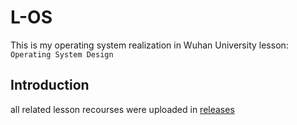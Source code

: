 # L-OS

This is my operating system realization in Wuhan University lesson: `Operating System Design`

## Introduction

all related lesson recourses were uploaded in [releases](https://github.com/luzhixing12345/L-OS/releases/tag/v0.0.1)
